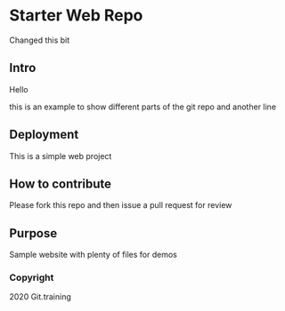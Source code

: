 # Starter Web Repo

Changed this bit

## Intro

Hello

this is an example to show different parts of the git repo
and another line

## Deployment

This is a simple web project

## How to contribute

Please fork this repo and then issue a pull request for review

## Purpose

Sample website with plenty of files for demos

### Copyright
2020 Git.training
